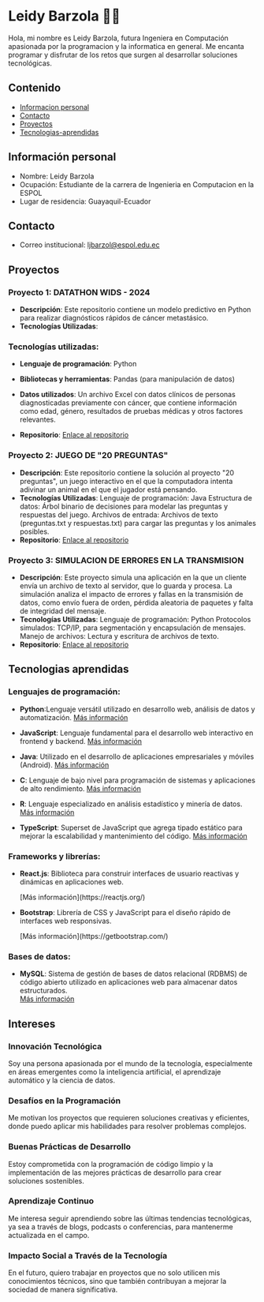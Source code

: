 # Leidy Barzola 👩‍💻
Hola, mi nombre es Leidy Barzola, futura Ingeniera en Computación apasionada por la programacion y la informatica en general. Me encanta programar y disfrutar de los retos que surgen al desarrollar soluciones tecnológicas.
## Contenido
- [Informacion personal](#información-personal)
- [Contacto](#contacto)
- [Proyectos](#proyectos)
- [Tecnologias-aprendidas](#tecnologias-aprendidas)

## Información personal
* Nombre: Leidy Barzola
* Ocupación: Estudiante de la carrera de Ingenieria en Computacion en la ESPOL
* Lugar de residencia: Guayaquil-Ecuador

## Contacto
* Correo institucional: ljbarzol@espol.edu.ec
## Proyectos
### Proyecto 1: DATATHON WIDS - 2024 
- **Descripción**: 
Este repositorio contiene un modelo predictivo en Python para realizar diagnósticos rápidos de cáncer metastásico. 
- **Tecnologías Utilizadas**: 
### Tecnologías utilizadas:
- **Lenguaje de programación**: Python
- **Bibliotecas y herramientas**: Pandas (para manipulación de datos)
- **Datos utilizados**: Un archivo Excel con datos clínicos de personas diagnosticadas previamente con cáncer, que contiene información como edad, género, resultados de pruebas médicas y otros factores relevantes.

- **Repositorio**: [Enlace al repositorio](https://github.com/ljbarzol/WIDS-2024)
  
### Proyecto 2: JUEGO DE "20 PREGUNTAS"
- **Descripción**: Este repositorio contiene la solución al proyecto "20 preguntas", un juego interactivo en el que la computadora intenta adivinar un animal en el que el jugador está pensando. 
- **Tecnologías Utilizadas**: 
  Lenguaje de programación: Java
Estructura de datos: Árbol binario de decisiones para modelar las preguntas y respuestas del juego.
Archivos de entrada: Archivos de texto (preguntas.txt y respuestas.txt) para cargar las preguntas y los animales posibles.
- **Repositorio**: [Enlace al repositorio](https://github.com/vic28code/Grupo_11)
  
### Proyecto 3: SIMULACION DE ERRORES EN LA TRANSMISION 
- **Descripción**: Este proyecto simula una aplicación en la que un cliente envía un archivo de texto al servidor, que lo guarda y procesa. La simulación analiza el impacto de errores y fallas en la transmisión de datos, como envío fuera de orden, pérdida aleatoria de paquetes y falta de integridad del mensaje.
- **Tecnologías Utilizadas**: 
  Lenguaje de programación: Python
Protocolos simulados: TCP/IP, para segmentación y encapsulación de mensajes.
Manejo de archivos: Lectura y escritura de archivos de texto.
- **Repositorio**: [Enlace al repositorio](https://github.com/DiegoA00/Simulacion-de-Errores-en-la-Transmision)
  
## Tecnologias aprendidas 
### **Lenguajes de programación**:

-  **Python**:Lenguaje versátil utilizado en desarrollo web, análisis de datos y automatización.</span>
    [Más información](https://www.python.org/)

- **JavaScript**: Lenguaje fundamental para el desarrollo web interactivo en frontend y backend.
  [Más información](https://developer.mozilla.org/es/docs/Web/JavaScript)

- **Java**: Utilizado en el desarrollo de aplicaciones empresariales y móviles (Android).
  [Más información](https://www.oracle.com/java/)

- **C**: Lenguaje de bajo nivel para programación de sistemas y aplicaciones de alto rendimiento.
  [Más información](https://en.wikipedia.org/wiki/C_(programming_language))

- **R**: Lenguaje especializado en análisis estadístico y minería de datos.
  [Más información](https://www.r-project.org/)

- **TypeScript**: Superset de JavaScript que agrega tipado estático para mejorar la escalabilidad y mantenimiento del código.
  [Más información](https://www.typescriptlang.org/)

### **Frameworks y librerías**:

- **React.js**: Biblioteca para construir interfaces de usuario reactivas y dinámicas en aplicaciones web.</span>
  </div>
  [Más información](https://reactjs.org/)

- **Bootstrap**: Librería de CSS y JavaScript para el diseño rápido de interfaces web responsivas.</span>
  </div>
  [Más información](https://getbootstrap.com/)

### **Bases de datos**:

- **MySQL**: Sistema de gestión de bases de datos relacional (RDBMS) de código abierto utilizado en aplicaciones web para almacenar datos estructurados.  
  [Más información](https://www.mysql.com/)

## Intereses

### Innovación Tecnológica
Soy una persona apasionada por el mundo de la tecnología, especialmente en áreas emergentes como la inteligencia artificial, el aprendizaje automático y la ciencia de datos.

### Desafíos en la Programación
Me motivan los proyectos que requieren soluciones creativas y eficientes, donde puedo aplicar mis habilidades para resolver problemas complejos.

### Buenas Prácticas de Desarrollo
Estoy comprometida con la programación de código limpio y la implementación de las mejores prácticas de desarrollo para crear soluciones sostenibles.

### Aprendizaje Continuo
Me interesa seguir aprendiendo sobre las últimas tendencias tecnológicas, ya sea a través de blogs, podcasts o conferencias, para mantenerme actualizada en el campo.

### Impacto Social a Través de la Tecnología
En el futuro, quiero trabajar en proyectos que no solo utilicen mis conocimientos técnicos, sino que también contribuyan a mejorar la sociedad de manera significativa.
